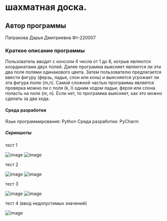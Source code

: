 # шахматная доска.
## Автор программы
Патракова Дарья Дмитриевна
Фт-220007
### Краткое описание программы
Пользователь вводит с консоли 4 числа от 1 до 8, котрые являются координатами двух полей. Далее программа выясняет являются ли эти два поля полями одинакового цвета. Затем пользователю предлагается ввести фигуру (ферзь, ладья, слон или конь) и выясняется угрожает ли эта фигура полю (m,n). Самой сложной частью программы является проверка можно ли с поля (k, l) одним ходом ладьи, ферзя или слона попасть на поле (m, n). Если нет, то программа выясняет, как это можно сделать за два хода.
#### Среда разработки
Язык программирования: Python
Среда разработки: PyCharm
##### Скриншоты
тест 1

![image](https://github.com/dashenyka/ituuysaiia/assets/146252024/2647d806-e719-4748-a949-73d2ff70ebb8)
![image](https://github.com/dashenyka/ituuysaiia/assets/146252024/28128f43-f264-46d1-8990-03d09e78b534)

тест 2

![image](https://github.com/dashenyka/ituuysaiia/assets/146252024/2f6137b2-4c49-4952-9b39-52a7921f2946)
![image](https://github.com/dashenyka/ituuysaiia/assets/146252024/994fa650-cdd5-402f-bb11-ee7d82869d1a)

тест 3

![image](https://github.com/dashenyka/ituuysaiia/assets/146252024/b8ea3e0b-b434-422a-8cd0-c8cc9f23c7af)
![image](https://github.com/dashenyka/ituuysaiia/assets/146252024/489877ab-c64a-4994-9945-d01ce0c1f83c)

тест 4 (ввод недопустимых значений)

![image](https://github.com/dashenyka/ituuysaiia/assets/146252024/7a0e65ca-19a3-42bf-bea1-e83a11a706e2)
